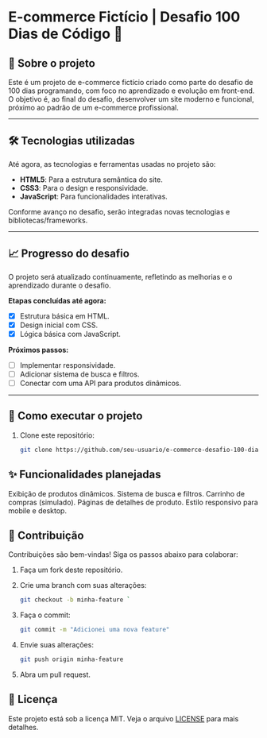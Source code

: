 # E-commerce Fictício | Desafio 100 Dias de Código 🚀

## 📖 Sobre o projeto
Este é um projeto de e-commerce fictício criado como parte do desafio de 100 dias programando, com foco no aprendizado e evolução em front-end. O objetivo é, ao final do desafio, desenvolver um site moderno e funcional, próximo ao padrão de um e-commerce profissional.

---

## 🛠️ Tecnologias utilizadas
Até agora, as tecnologias e ferramentas usadas no projeto são:
- **HTML5**: Para a estrutura semântica do site.
- **CSS3**: Para o design e responsividade.
- **JavaScript**: Para funcionalidades interativas.

Conforme avanço no desafio, serão integradas novas tecnologias e bibliotecas/frameworks.

---

## 📈 Progresso do desafio
O projeto será atualizado continuamente, refletindo as melhorias e o aprendizado durante o desafio.

**Etapas concluídas até agora:**
- [x] Estrutura básica em HTML.
- [x] Design inicial com CSS.
- [x] Lógica básica com JavaScript.

**Próximos passos:**
- [ ] Implementar responsividade.
- [ ] Adicionar sistema de busca e filtros.
- [ ] Conectar com uma API para produtos dinâmicos.

---

## 🔧 Como executar o projeto
1. Clone este repositório:
   ```bash
   git clone https://github.com/seu-usuario/e-commerce-desafio-100-dias.git

## ✨ Funcionalidades planejadas
Exibição de produtos dinâmicos.
Sistema de busca e filtros.
Carrinho de compras (simulado).
Páginas de detalhes de produto.
Estilo responsivo para mobile e desktop.

## 🤝 Contribuição
Contribuições são bem-vindas! Siga os passos abaixo para colaborar:

1. Faça um fork deste repositório.

2. Crie uma branch com suas alterações:
    ```bash
    git checkout -b minha-feature `

3. Faça o commit:
    ```bash
    git commit -m "Adicionei uma nova feature"

4. Envie suas alterações:
    ```bash
    git push origin minha-feature

5. Abra um pull request.

## 📄 Licença
Este projeto está sob a licença MIT. Veja o arquivo [LICENSE](./LICENSE) para mais detalhes.
